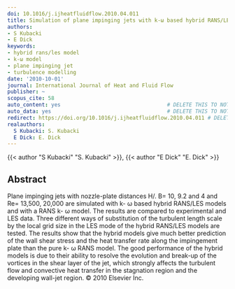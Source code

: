 ```yaml
---
doi: 10.1016/j.ijheatfluidflow.2010.04.011
title: Simulation of plane impinging jets with k-ω based hybrid RANS/LES models
authors:
- S Kubacki
- E Dick
keywords:
- hybrid rans/les model
- k-ω model
- plane impinging jet
- turbulence modelling
date: '2010-10-01'
journal: International Journal of Heat and Fluid Flow
publisher: ~
scopus_cite: 58
auto_content: yes                                  # DELETE THIS TO NOT AUTO GENERATE CONTENT
auto_data: yes                                     # DELETE THIS TO NOT AUTO GENERATE METADATA
redirect: https://doi.org/10.1016/j.ijheatfluidflow.2010.04.011 # DELETE THIS TO NOT REDIRECT
realauthors:
  S Kubacki: S. Kubacki
  E Dick: E. Dick
---
```

{{< author "S Kubacki" "S. Kubacki" >}}, {{< author "E Dick" "E. Dick" >}}

## Abstract
Plane impinging jets with nozzle-plate distances H/. B= 10, 9.2 and 4 and Re= 13,500, 20,000 are simulated with k- ω based hybrid RANS/LES models and with a RANS k- ω model. The results are compared to experimental and LES data. Three different ways of substitution of the turbulent length scale by the local grid size in the LES mode of the hybrid RANS/LES models are tested. The results show that the hybrid models give much better prediction of the wall shear stress and the heat transfer rate along the impingement plate than the pure k- ω RANS model. The good performance of the hybrid models is due to their ability to resolve the evolution and break-up of the vortices in the shear layer of the jet, which strongly affects the turbulent flow and convective heat transfer in the stagnation region and the developing wall-jet region. © 2010 Elsevier Inc.
